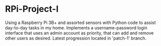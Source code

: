 # RPi-Project-I
Using a Raspberry Pi 3B+ and assorted sensors with Python code to assist day-to-day tasks in my home. Implements a username-password login interface that uses an admin account as priority, that can add and remove other users as desired.
Latest progression located in 'patch-1' branch.
